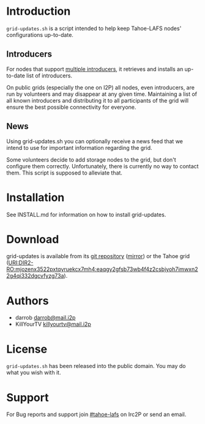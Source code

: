 Introduction
============

`grid-updates.sh` is a script intended to help keep Tahoe-LAFS nodes'
configurations up-to-date.

Introducers
-----------

For nodes that support [multiple introducers][mi], it retrieves and installs an
up-to-date list of introducers.

On public grids (especially the one on I2P) all nodes, even introducers, are
run by volunteers and may disappear at any given time.  Maintaining a list of
all known introducers and distributing it to all participants of the grid will
ensure the best possible connectivity for everyone.

News
----

Using grid-updates.sh you can optionally receive a news feed that we intend to
use for important information regarding the grid.

Some volunteers decide to add storage nodes to the grid, but don't configure
them correctly.  Unfortunately, there is currently no way to contact them.
This script is supposed to alleviate that.

Installation
============

See INSTALL.md for information on how to install grid-updates.

Download
========

grid-updates is available from its [git repository][g] ([mirror][m])
or the Tahoe grid ([URI:DIR2-RO:mjozenx3522pxtqyruekcx7mh4:eaqgy2gfsb73wb4f4z2csbjyoh7imwxn22g4qi332dgcvfyzg73a][t]).

Authors
=======

* darrob [<darrob@mail.i2p>](mailto:darrob@mail.i2p)
* KillYourTV [<killyourtv@mail.i2p>](mailto:killyourtv@mail.i2p)

License
=======

`grid-updates.sh` has been released into the public domain. You may do what you
wish with it.

Support
=======

For Bug reports and support join [#tahoe-lafs][irc] on Irc2P or send an email.

[mi]: http://killyourtv.i2p/tag/multiple_introducer/ "Info on multiple introducers"
[g]: http://git.repo.i2p/w/grid-updates.git "git repository"
[m]: http://killyourtv.i2p/tahoe-lafs/grid-updates/ "Alternative download location"
[t]: http://127.0.0.1:3456/uri/URI%3ADIR2-RO%3Amjozenx3522pxtqyruekcx7mh4%3Aeaqgy2gfsb73wb4f4z2csbjyoh7imwxn22g4qi332dgcvfyzg73a/ "Tahoe share"
[irc]: irc://irc.postman.i2p/tahoe-lafs "IRC channel"

